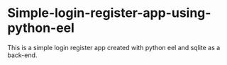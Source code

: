 # Simple-login-register-app-using-python-eel
This is a simple login register app created with python eel and sqlite as a back-end. 
